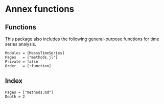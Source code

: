 # Annex functions

## Functions

This package also includes the following general-purpose functions for time series analysis.

```@autodocs
Modules = [MessyTimeSeries]
Pages   = ["methods.jl"]
Private = false
Order   = [:function]
```

## Index

```@index
Pages = ["methods.md"]
Depth = 2
```